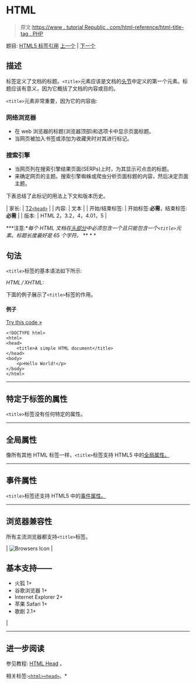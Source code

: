 # HTML <title>标签</title>

> 原文:[https://www . tutorial Republic . com/html-reference/html-title-tag . PHP](https://www.tutorialrepublic.com/html-reference/html-title-tag.php)

题目: [HTML5 标签引用](html5-tags.php) [上一个](html5-time-tag.php) | [下一个](html-tr-tag.php)

## 描述

标签定义了文档的标题。`<title>`元素应该是文档的[头节](../html-tutorial/html-head.php)中定义的第一个元素。标题应该有意义，因为它概括了文档的内容或目的。

`<title>`元素非常重要，因为它的内容由:

### 网络浏览器

*   在 web 浏览器的标题(浏览器顶部)和选项卡中显示页面标题。
*   当网页被加入书签或添加为收藏夹时对其进行标记。

### 搜索引擎

*   当网页列在搜索引擎结果页面(SERPs)上时，为其显示可点击的标题。
*   来确定网页的主题。搜索引擎蜘蛛或爬虫分析页面标题的内容，然后决定页面主题。

下表总结了此标记的用法上下文和版本历史。

| 家长: | [T2`<head>`](html-head-tag.php) |
| 内容: | 文本 |
| 开始/结束标签: | 开始标签:**必需**，结束标签:**必需** |
| 版本: | HTML 2，3.2，4，4.01，5 |

 ***注意:**每个 HTML 文档在[头部分](../html-tutorial/html-head.php)中必须包含一个且只能包含一个`<title>`元素。标题长度最好是 65 个字符。*  ** * *

## 句法

`<title>`标签的基本语法如下所示:

*HTML / XHTML:* <title> ... </title>

下面的例子展示了`<title>`标签的作用。

#### 例子

[Try this code »](../codelab.php?topic=html&file=title-tag "Try this code using online Editor")

```
<!DOCTYPE html>
<html>
<head>
    <title>A simple HTML document</title>
</head>
<body>
    <p>Hello World!</p>
</body>
</html>
```

* * *

## 特定于标签的属性

`<title>`标签没有任何特定的属性。

* * *

## 全局属性

像所有其他 HTML 标签一样，`<title>`标签支持 HTML5 中的[全局属性。](html5-global-attributes.php)

* * *

## 事件属性

`<title>`标签还支持 HTML5 中的[事件属性。](html5-event-attributes.php)

* * *

## 浏览器兼容性

所有主流浏览器都支持`<title>`标签。

| ![Browsers Icon](../Images/e9331123c77668c1832e541c2fca1002.png) | 

## 基本支持——

*   火狐 1+
*   谷歌浏览器 1+
*   Internet Explorer 2+
*   苹果 Safari 1+
*   歌剧 2.1+

 |

* * *

## 进一步阅读

参见教程: [HTML Head](../html-tutorial/html-head.php) 。

相关标签:[`<html>`](html-html-tag.php)[`<head>`](html-head-tag.php)。*